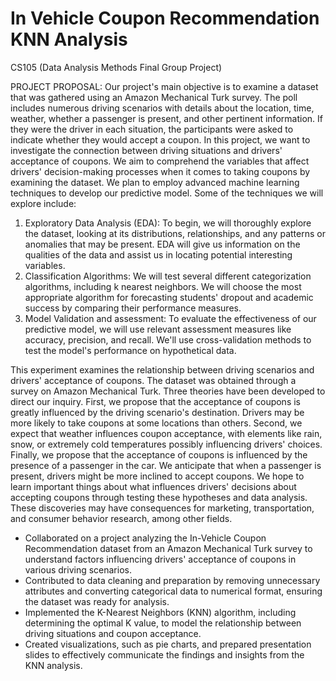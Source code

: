 # In Vehicle Coupon Recommendation KNN Analysis
CS105 (Data Analysis Methods Final Group Project)

PROJECT PROPOSAL: 
Our project's main objective is to examine a dataset that was gathered using an Amazon
Mechanical Turk survey. The poll includes numerous driving scenarios with details about the location, time, weather, whether a passenger is present, and other pertinent information. If they were the driver in each situation, the participants were asked to indicate whether they would accept a coupon.
In this project, we want to investigate the connection between driving situations and drivers' acceptance of coupons. We aim to comprehend the variables that affect drivers' decision-making processes when it comes to taking coupons by examining the dataset.
We plan to employ advanced machine learning techniques to develop our predictive model. Some of the techniques we will explore include:
1. Exploratory Data Analysis (EDA): To begin, we will thoroughly explore the dataset, looking at its distributions, relationships, and any patterns or anomalies that may be present. EDA will give us information on the qualities of the data and assist us in locating potential interesting variables.
2. Classification Algorithms: We will test several different categorization algorithms, including k nearest neighbors. We will choose the most appropriate algorithm for forecasting students' dropout and academic success by comparing their performance measures.
3. Model Validation and assessment: To evaluate the effectiveness of our predictive model, we will use relevant assessment measures like accuracy, precision, and recall. We'll use cross-validation methods to test the model's performance on hypothetical data.

This experiment examines the relationship between driving scenarios and drivers'
acceptance of coupons. The dataset was obtained through a survey on Amazon Mechanical Turk. Three theories have been developed to direct our inquiry. First, we propose that the acceptance of coupons is greatly influenced by the driving scenario's destination. Drivers may be more likely to take coupons at some locations than others. Second, we expect that weather influences coupon acceptance, with elements like rain, snow, or extremely cold temperatures possibly influencing drivers' choices. Finally, we propose that the acceptance of coupons is influenced by the presence of a passenger in the car. We anticipate that when a passenger is present, drivers might be more inclined to accept coupons.
We hope to learn important things about what influences drivers' decisions about accepting coupons through testing these hypotheses and data analysis. These discoveries may have consequences for marketing, transportation, and consumer behavior research, among other fields.

- Collaborated on a project analyzing the In-Vehicle Coupon Recommendation dataset from an Amazon Mechanical Turk survey to understand factors influencing drivers' acceptance of coupons in various driving scenarios.
- Contributed to data cleaning and preparation by removing unnecessary attributes and converting categorical data to numerical format, ensuring the dataset was ready for analysis.
- Implemented the K-Nearest Neighbors (KNN) algorithm, including determining the optimal K value, to model the relationship between driving situations and coupon acceptance.
- Created visualizations, such as pie charts, and prepared presentation slides to effectively communicate the findings and insights from the KNN analysis.
